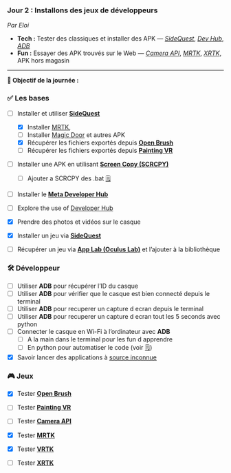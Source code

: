 ### **Jour 2 : Installons des jeux de développeurs**

*Par Eloi*

* **Tech :** Tester des classiques et installer des APK — *[SideQuest](https://github.com/EloiStree/HelloQuest3/issues/87)*, *[Dev Hub](https://github.com/EloiStree/HelloQuest3/issues/146)*, *[ADB](https://github.com/EloiStree/HelloQuest3/issues/138)*
* **Fun :** Essayer des APK trouvés sur le Web — *[Camera API](https://github.com/EloiStree/HelloQuest3/issues/148)*, *[MRTK](https://github.com/EloiStree/HelloQuest3/issues/99)*, *[XRTK](https://github.com/EloiStree/HelloQuest3/issues/98)*, APK hors magasin

--------------

**🎯 Objectif de la journée :**

### ✅ Les bases

* [ ] Installer et utiliser **[SideQuest](https://github.com/EloiStree/HelloQuest3/issues/150)**
  * [x] Installer [MRTK](https://github.com/EloiStree/HelloQuest3/issues/99),
  * [ ] Installer [Magic Door](https://github.com/EloiStree/HelloQuest3/issues/119) et autres APK
  * [x] Récupérer les fichiers exportés depuis **[Open Brush](https://github.com/EloiStree/HelloPaintingJam/issues/9)**
  * [ ] Récupérer les fichiers exportés depuis **[Painting VR](https://github.com/EloiStree/HelloPaintingJam/issues/8)**
* [ ] Installer une APK en utilisant **[Screen Copy (SCRCPY)](https://github.com/EloiStree/HelloQuest3/issues/137)**
  * [ ]  Ajouter a SCRCPY des .bat [🗒️](https://github.com/EloiStree/HelloQuest3/issues/195)
* [ ] Installer le **[Meta Developer Hub](https://github.com/EloiStree/HelloQuest3/issues/146)**
* [ ] Explore the use of [Developer Hub](https://github.com/EloiStree/HelloQuest3/issues/193) 
* [x] Prendre des photos et vidéos sur le casque
* [X] Installer un jeu via **[SideQuest](https://github.com/EloiStree/HelloQuest3/issues/87)**
* [ ] Récupérer un jeu via **[App Lab (Oculus Lab)](https://github.com/EloiStree/HelloQuest3/issues/140)** et l’ajouter à la bibliothèque



### 🛠️ Développeur

* [ ] Utiliser **ADB** pour récupérer l’ID du casque
* [ ] Utiliser **ADB** pour vérifier que le casque est bien connecté depuis le terminal
* [ ] Utiliser **ADB** pour recuperer un capture d ecran depuis le terminal
* [ ] Utiliser **ADB** pour recuperer un capture d ecran tout les 5 seconds avec python
* [ ] Connecter le casque en Wi-Fi à l’ordinateur avec **ADB**
  * [ ] A la main dans le terminal pour les fun d apprendre
  * [ ] En python pour automatiser le code (voir [🗒️](https://github.com/EloiStree/HelloQuest3/issues/195))
* [X] Savoir lancer des applications à [source inconnue](https://github.com/EloiStree/HelloQuest3/issues/149)

### 🎮 Jeux

* [X] Tester **[Open Brush](https://github.com/EloiStree/HelloPaintingJam/issues/9)**
* [ ] Tester **[Painting VR](https://github.com/EloiStree/HelloPaintingJam/issues/8)**
* [ ] Tester **[Camera API](https://github.com/EloiStree/HelloQuest3/issues/148)**
* [X] Tester **[MRTK](https://github.com/EloiStree/HelloQuest3/issues/99)**
* [X] Tester **[VRTK](https://github.com/EloiStree/HelloQuest3/issues/97)**
* [ ] Tester **[XRTK](https://github.com/EloiStree/HelloQuest3/issues/98)**

